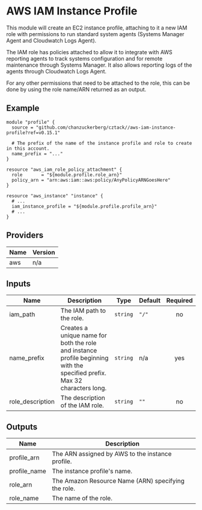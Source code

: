 # AWS IAM Instance Profile

This module will create an EC2 instance profile, attaching to it a new IAM role with permissions to run standard system agents (Systems Manager Agent and Cloudwatch Logs Agent).

The IAM role has policies attached to allow it to integrate with AWS reporting agents to track systems configuration and for remote maintenance through Systems Manager. It also allows reporting logs of the agents through Cloudwatch Logs Agent.

For any other permissions that need to be attached to the role, this can be done by using the role name/ARN returned as an output.

## Example

```hcl
module "profile" {
  source = "github.com/chanzuckerberg/cztack//aws-iam-instance-profile?ref=v0.15.1"

  # The prefix of the name of the instance profile and role to create in this account.
  name_prefix = "..."
}

resource "aws_iam_role_policy_attachment" {
  role       = "${module.profile.role_arn}"
  policy_arn = "arn:aws:iam::aws:policy/AnyPolicyARNGoesHere"
}

resource "aws_instance" "instance" {
  # ...
  iam_instance_profile = "${module.profile.profile_arn}"
  # ...
}
```

<!-- START -->
## Providers

| Name | Version |
|------|---------|
| aws | n/a |

## Inputs

| Name | Description | Type | Default | Required |
|------|-------------|------|---------|:-----:|
| iam\_path | The IAM path to the role. | `string` | `"/"` | no |
| name\_prefix | Creates a unique name for both the role and instance profile beginning with the specified prefix. Max 32 characters long. | `string` | n/a | yes |
| role\_description | The description of the IAM role. | `string` | `""` | no |

## Outputs

| Name | Description |
|------|-------------|
| profile\_arn | The ARN assigned by AWS to the instance profile. |
| profile\_name | The instance profile's name. |
| role\_arn | The Amazon Resource Name (ARN) specifying the role. |
| role\_name | The name of the role. |

<!-- END -->
